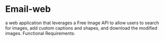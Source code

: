 # Email-web
a web application that leverages a Free Image API to allow users to search for images, add custom captions and shapes, and download the modified images. Functional Requirements:
